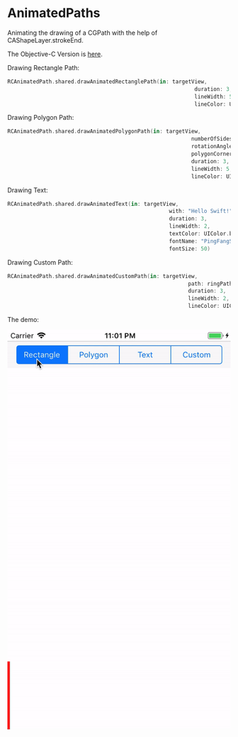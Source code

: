 # AnimatedPaths

Animating the drawing of a CGPath with the help of CAShapeLayer.strokeEnd.


The  Objective-C  Version is [here](https://github.com/ole/Animated-Paths).

Drawing Rectangle Path:
 
 ```swift
RCAnimatedPath.shared.drawAnimatedRectanglePath(in: targetView,
                                                            duration: 3,
                                                            lineWidth: 5,
                                                            lineColor: UIColor.red)
 ```

Drawing Polygon Path: 

```swift
RCAnimatedPath.shared.drawAnimatedPolygonPath(in: targetView,
                                                          numberOfSides: 8,
                                                          rotationAngle: 10,
                                                          polygonCornerRadius: 4,
                                                          duration: 3,
                                                          lineWidth: 5,
                                                          lineColor: UIColor.gray)
```

Drawing Text: 

```swift
RCAnimatedPath.shared.drawAnimatedText(in: targetView,
                                                   with: "Hello Swift!",
                                                   duration: 3,
                                                   lineWidth: 2,
                                                   textColor: UIColor.blue,
                                                   fontName: "PingFangSC-Bold",
                                                   fontSize: 50)
```

Drawing Custom Path: 

```swift
RCAnimatedPath.shared.drawAnimatedCustomPath(in: targetView,
                                                         path: ringPath.cgPath,
                                                         duration: 3,
                                                         lineWidth: 2,
                                                         lineColor: UIColor.black)
```

            
The demo:

![](Imgs/demo.gif)
